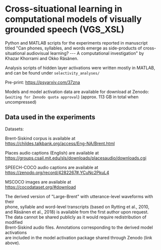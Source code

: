 # Cross-situational learning in computational models of visually grounded speech (VGS_XSL)

Python and MATLAB scripts for the experiments reported in manuscript titled "Can phones, syllables, and words emerge as side-products of cross-situational audiovisual learning? --- A computational investigation" by Khazar Khorrami and Okko Räsänen. 


Analysis scripts of hidden layer activations were written mostly in MATLAB, and can be found under `selectivity_analyses/`

Pre-print: https://psyarxiv.com/37zna

Models and model activation data are available for download at Zenodo: (`waiting for Zenodo quota approval`) (approx. 113 GB in total when uncompressed)


## Data used in the experiments


Datasets:

Brent-Siskind corpus is available at  
https://childes.talkbank.org/access/Eng-NA/Brent.html  

Places audio captions (English) are available at  
https://groups.csail.mit.edu/sls/downloads/placesaudio/downloads.cgi  

SPEECH-COCO audio captions are available at  
https://zenodo.org/record/4282267#.YCuNc2PkuL4  

MSCOCO images are available at  
https://cocodataset.org/#download  

The derived version of "Large-Brent" with utterance-level waveforms with their  
 phone, syllable and word-level transcripts (based on Rytting et al., 2010,  
 and Räsänen et al., 2018) is available from the first author upon request.  
 The data cannot be shared publicly as it would require redistribution of modified  
 Brent-Siskind audio files. Annotations corresponding to the derived model activations  
are included in the model activation package shared through Zenodo (link above). 
